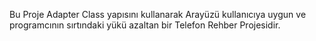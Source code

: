Bu Proje Adapter Class yapısını kullanarak Arayüzü kullanıcıya uygun ve programcının sırtındaki yükü azaltan bir Telefon Rehber Projesidir.
